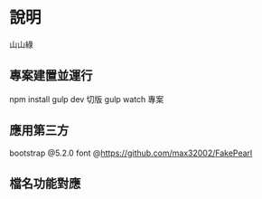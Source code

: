 # 說明
山山綠

## 專案建置並運行
npm install
gulp dev 切版
gulp watch 專案

## 應用第三方
bootstrap @5.2.0
font @https://github.com/max32002/FakePearl

## 檔名功能對應
